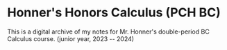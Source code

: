 # Honner's Honors Calculus (PCH BC)

This is a digital archive of my notes for Mr. Honner's double-period BC Calculus course. (junior year, 2023 -- 2024)

